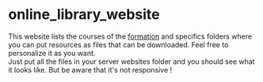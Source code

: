 # online_library_website
This website lists the courses of the [formation](https://www.misc.eilco-ulco.fr/) and specifics folders where you can put resources as files that can be downloaded. Feel free to personalize it as you want. <br>
Just put all the files in your server websites folder and you should see what it looks like. But be aware that it's not responsive !
